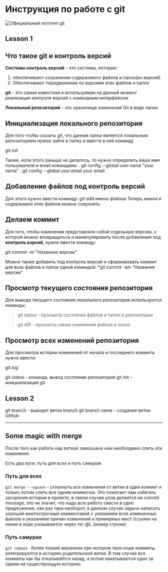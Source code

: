 # Инструкция по работе с git
![Официальный логотип git](logo.png)

## Lesson 1

## Что такое git и контроль версий
**Системы контроль версий** - это системы, которые: 
1. обеспечивают сохранение содержимого файлов и папок(их *версий*)
2. Обеспечивают передвижение по *версиям* этих файлов и папок

**git** - это самая известная и используемая на данный момент реализация контроля версий с командным интерфейсом

**Локальный репозиторий** - это хранилище *изменений* Git в виде папки.

## Инициализация локального репозитория

Для того чтобы сказать git, что данная папка является локальным репозиторием нужно зайти в папку и ввести в ней команду

*git init*

Также, если этого раньше не делалось, то нужно определить ваше имя пользователя и email командами:
. git config --global user.name "your name"
. git config --global user.email your email 

## Добавление файлов под контроль версий

Для этого нужно ввести команду:
*git add имена файлов*
Теперь имена и содержимое этих файлов можно сохронять

## Делаем коммит

Для того, чтобы изменения представляли собой отдельную версию, к которой можно возвращаться и манипулировать после добавления под **контроль версий**, нужно ввести команду:

*git commit -m "Название версии"*

Можно также добавить под контроль версий и сформировать коммит для всех  файлов и папок одной командой:
*git commit -am "Название версии"

## Просмотр текущего состояния репозитория
Для вывода текущего состояния локального репозитория используются команды:

>git status - просмотр состояния файлов и папок в репозитории

> git diff - просмотр самих изменений файлов и папок

## Просмотр всех изменений репозитория

Для просмотра истории изменений от начала и последнего коммита нужно ввести:

*git log*

git status - команда, вывод состояния репозитория
git init - иницыализация git
## Lesson 2
git branch - выводит ветки
branch
git branch name - создание ветки
Github

----------------

## Some magic with merge

После того как работа над веткой завершена нам необходимо слить эти изменения.

Есть два пути: путь для всех и путь самурая.

### Путь для всех

`git merge --squash` - схлопнуть все изменения от ветки в один коммит и только потом слить все одним коммитом. Это помогает нам избегать засорения истории в проекте, в таком случае упор делается на commit message, это не значит, что надо всю работу свести в одно предложение, как раз таки наоборот, в данном случае задача написать хороший многострочный комментарий с указанием всех измененных файлов и указанием причин изменений и примерных мест (ссылки на линии в коде узкаываются через тег @L (номер строки)

### Путь самурая

`git rebase ` более тонкий механизм при котором твои ноые коммиты интегрируются в историю родительской ветки. В том случае все коммиты как бы откатывабтся назад, а потом накатываются один за одним на существующую историю.


